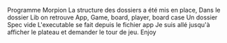 Programme Morpion
La structure des dossiers a été mis en place, 
Dans le dossier Lib on retrouve App, Game, board, player, board case
Un dossier Spec vide
L'executable se fait depuis le fichier app
Je suis allé jusqu'à afficher le plateau et demander le tour de jeu.
Enjoy
